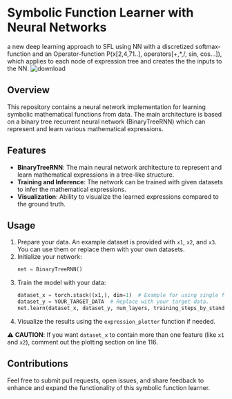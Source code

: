 # Symbolic Function Learner with Neural Networks
a new deep learning approach to SFL using NN with a discretized softmax-function and an Operator-function P(x[2,4,71..], operators[+,*,/, sin, cos...]), which applies to each node of expression tree and creates the the inputs to the NN.
![download](https://github.com/Nikakhtar/symbolic-function-learning/assets/47872183/de26b145-fcd5-4871-bb6c-5b056e74222d)
## Overview
This repository contains a neural network implementation for learning symbolic mathematical functions from data. The main architecture is based on a binary tree recurrent neural network (BinaryTreeRNN) which can represent and learn various mathematical expressions.

## Features
- **BinaryTreeRNN**: The main neural network architecture to represent and learn mathematical expressions in a tree-like structure.
- **Training and Inference**: The network can be trained with given datasets to infer the mathematical expressions.
- **Visualization**: Ability to visualize the learned expressions compared to the ground truth.

## Usage
1. Prepare your data. An example dataset is provided with `x1`, `x2`, and `x3`. You can use them or replace them with your own datasets.
2. Initialize your network:
   ```python
   net = BinaryTreeRNN()
   ```
3. Train the model with your data:
   ```python
   dataset_x = torch.stack((x1,), dim=1)  # Example for using single feature x1.
   dataset_y = YOUR_TARGET_DATA  # Replace with your target data.
   net.learn(dataset_x, dataset_y, num_layers, training_steps_by_standard_softmax, training_steps_by_softmax_prime, lr, lambda_L1)
   ```
4. Visualize the results using the `expression_plotter` function if needed.

⚠ **CAUTION**: If you want `dataset_x` to contain more than one feature (like `x1` and `x2`), comment out the plotting section on line 116.

## Contributions
Feel free to submit pull requests, open issues, and share feedback to enhance and expand the functionality of this symbolic function learner.
